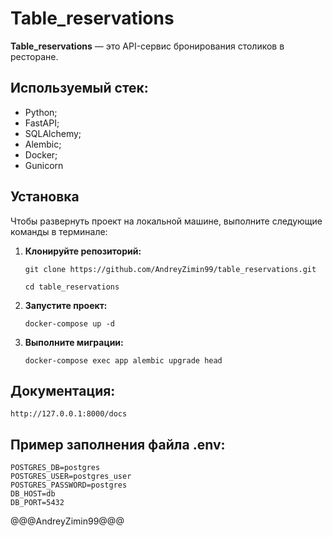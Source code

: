 #  Table_reservations

**Table_reservations** — это API-сервис бронирования столиков в ресторане.

## Используемый стек:
   - Python;
   - FastAPI;
   - SQLAlchemy;
   - Alembic;
   - Docker;
   - Gunicorn

## Установка

Чтобы развернуть проект на локальной машине, выполните следующие команды в терминале:

1. **Клонируйте репозиторий:**
   ```
   git clone https://github.com/AndreyZimin99/table_reservations.git
   ```
   ```
   cd table_reservations
   ```

2. **Запустите проект:**
   ```
   docker-compose up -d
   ```

3. **Выполните миграции:**
   ```
   docker-compose exec app alembic upgrade head 
   ```

## Документация:
   ```
   http://127.0.0.1:8000/docs
   ```

## Пример заполнения файла  .env:
   ```
   POSTGRES_DB=postgres
   POSTGRES_USER=postgres_user
   POSTGRES_PASSWORD=postgres
   DB_HOST=db
   DB_PORT=5432
   ```
   
@@@AndreyZimin99@@@
